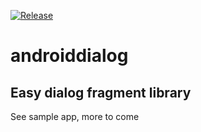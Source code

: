 [![Release](https://jitpack.io/v/com.gitlab.matecode/androiddialog.svg)](https://jitpack.io/#com.gitlab.matecode/androiddialog)

# androiddialog

## Easy dialog fragment library

See sample app, more to come

   

